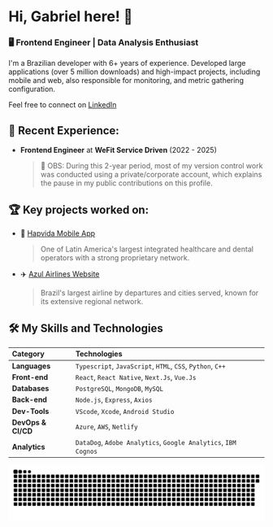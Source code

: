 


# Hi, Gabriel here! 👋

### 🖥️ Frontend Engineer | Data Analysis Enthusiast

I'm a Brazilian developer with 6+ years of experience. Developed large applications (over 5 million downloads) and high-impact
projects, including mobile and web, also responsible for monitoring, and metric gathering configuration.

Feel free to connect on [LinkedIn](https://www.linkedin.com/in/gabrielgrv/)

## 💼 Recent Experience:

- **Frontend Engineer** at **WeFit Service Driven** (2022 - 2025)
  > 🚨 OBS: During this 2-year period, most of my version control work was conducted using a private/corporate account, which explains the pause in my public contributions on this profile.


## 🏆 Key projects worked on:

* 🏥 [Hapvida Mobile App](https://play.google.com/store/apps/details?id=br.com.hapvida.hapvida&hl=pt_BR)
  > One of Latin America's largest integrated healthcare and dental operators with a strong proprietary network.

* ✈️ [Azul Airlines Website](https://www.voeazul.com.br/home/br/pt/home)
  > Brazil's largest airline by departures and cities served, known for its extensive regional network.


## 🛠️ My Skills and Technologies

| Category | Technologies |
| :--- | :--- |
| **Languages** | `Typescript`, `JavaScript`, `HTML`, `CSS`, `Python`, `C++` |
| **Front-end** | `React`, `React Native`, `Next.Js`, `Vue.Js` |
| **Databases**| `PostgreSQL`, `MongoDB`, `MySQL` |
| **Back-end** | `Node.js`, `Express`, `Axios` |
| **Dev-Tools** | `VScode`, `Xcode`, `Android Studio` |
| **DevOps & CI/CD** | `Azure`, `AWS`, `Netlify` | 
| **Analytics** | `DataDog`, `Adobe Analytics`, `Google Analytics`, `IBM Cognos` |

![Snake animation](https://github.com/drayerr/drayerr/blob/output/github-contribution-grid-snake.svg)
